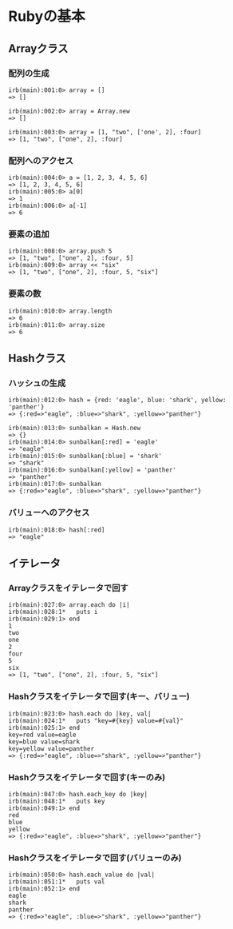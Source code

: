 # Rubyの基本

## Arrayクラス

### 配列の生成
```
irb(main):001:0> array = []
=> []
```
```
irb(main):002:0> array = Array.new
=> []
```
```
irb(main):003:0> array = [1, "two", ['one', 2], :four]
=> [1, "two", ["one", 2], :four]
```

### 配列へのアクセス
```
irb(main):004:0> a = [1, 2, 3, 4, 5, 6]
=> [1, 2, 3, 4, 5, 6]
irb(main):005:0> a[0]
=> 1
irb(main):006:0> a[-1]
=> 6
```

### 要素の追加
```
irb(main):008:0> array.push 5
=> [1, "two", ["one", 2], :four, 5]
irb(main):009:0> array << "six"
=> [1, "two", ["one", 2], :four, 5, "six"]
```

### 要素の数
```
irb(main):010:0> array.length
=> 6
irb(main):011:0> array.size
=> 6
```

## Hashクラス

### ハッシュの生成
```
irb(main):012:0> hash = {red: 'eagle', blue: 'shark', yellow: 'panther'}
=> {:red=>"eagle", :blue=>"shark", :yellow=>"panther"}
```
```
irb(main):013:0> sunbalkan = Hash.new
=> {}
irb(main):014:0> sunbalkan[:red] = 'eagle'
=> "eagle"
irb(main):015:0> sunbalkan[:blue] = 'shark'
=> "shark"
irb(main):016:0> sunbalkan[:yellow] = 'panther'
=> "panther"
irb(main):017:0> sunbalkan
=> {:red=>"eagle", :blue=>"shark", :yellow=>"panther"}
```

### バリューへのアクセス
```
irb(main):018:0> hash[:red]
=> "eagle"
```

## イテレータ

### Arrayクラスをイテレータで回す
```
irb(main):027:0> array.each do |i|
irb(main):028:1*   puts i
irb(main):029:1> end
1
two
one
2
four
5
six
=> [1, "two", ["one", 2], :four, 5, "six"]
```

### Hashクラスをイテレータで回す(キー、バリュー)
```
irb(main):023:0> hash.each do |key, val|
irb(main):024:1*   puts "key=#{key} value=#{val}"
irb(main):025:1> end
key=red value=eagle
key=blue value=shark
key=yellow value=panther
=> {:red=>"eagle", :blue=>"shark", :yellow=>"panther"}
```

### Hashクラスをイテレータで回す(キーのみ)
```
irb(main):047:0> hash.each_key do |key|
irb(main):048:1*   puts key
irb(main):049:1> end
red
blue
yellow
=> {:red=>"eagle", :blue=>"shark", :yellow=>"panther"}
```

### Hashクラスをイテレータで回す(バリューのみ)
```
irb(main):050:0> hash.each_value do |val|
irb(main):051:1*   puts val
irb(main):052:1> end
eagle
shark
panther
=> {:red=>"eagle", :blue=>"shark", :yellow=>"panther"}
```


